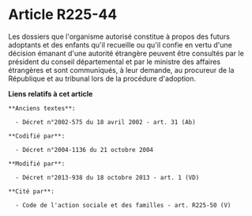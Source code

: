# Article R225-44

Les dossiers que l'organisme autorisé constitue à propos des futurs adoptants et des enfants qu'il recueille ou qu'il confie
en vertu d'une décision émanant d'une autorité étrangère peuvent être consultés par le président du conseil départemental et
par le ministre des affaires étrangères et sont communiqués, à leur demande, au procureur de la République et au tribunal
lors de la procédure d'adoption.

**Liens relatifs à cet article**

	**Anciens textes**:

	  - Décret n°2002-575 du 18 avril 2002 - art. 31 (Ab)

	**Codifié par**:

	  - Décret n°2004-1136 du 21 octobre 2004

	**Modifié par**:

	  - Décret n°2013-938 du 18 octobre 2013 - art. 1 (VD)

	**Cité par**:

	  - Code de l'action sociale et des familles - art. R225-50 (V)
